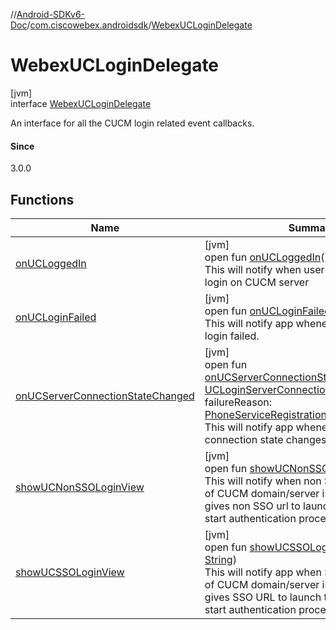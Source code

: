 //[Android-SDKv6-Doc](../../../index.md)/[com.ciscowebex.androidsdk](../index.md)/[WebexUCLoginDelegate](index.md)

# WebexUCLoginDelegate

[jvm]\
interface [WebexUCLoginDelegate](index.md)

An interface for all the CUCM login related event callbacks.

#### Since

3.0.0

## Functions

| Name | Summary |
|---|---|
| [onUCLoggedIn](on-u-c-logged-in.md) | [jvm]<br>open fun [onUCLoggedIn](on-u-c-logged-in.md)()<br>This will notify when user is successfully login on CUCM server |
| [onUCLoginFailed](on-u-c-login-failed.md) | [jvm]<br>open fun [onUCLoginFailed](on-u-c-login-failed.md)()<br>This will notify app whenever CUCM server login failed. |
| [onUCServerConnectionStateChanged](on-u-c-server-connection-state-changed.md) | [jvm]<br>open fun [onUCServerConnectionStateChanged](on-u-c-server-connection-state-changed.md)(status: [UCLoginServerConnectionStatus](../../com.ciscowebex.androidsdk.auth/-u-c-login-server-connection-status/index.md), failureReason: [PhoneServiceRegistrationFailureReason](../../com.ciscowebex.androidsdk.auth/-phone-service-registration-failure-reason/index.md))<br>This will notify app whenever CUCM server connection state changes. |
| [showUCNonSSOLoginView](show-u-c-non-s-s-o-login-view.md) | [jvm]<br>open fun [showUCNonSSOLoginView](show-u-c-non-s-s-o-login-view.md)()<br>This will notify when non SSO authentication of CUCM domain/server is required, this gives non SSO url to launch the WebView to start authentication process |
| [showUCSSOLoginView](show-u-c-s-s-o-login-view.md) | [jvm]<br>open fun [showUCSSOLoginView](show-u-c-s-s-o-login-view.md)(ssoUrl: [String](https://kotlinlang.org/api/latest/jvm/stdlib/kotlin/-string/index.html))<br>This will notify app when SSO authentication of CUCM domain/server is required, this gives SSO URL to launch the WebView to start authentication process |
